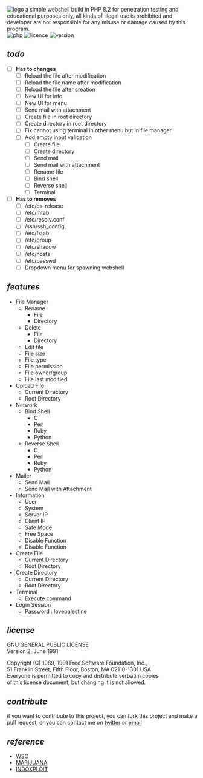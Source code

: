 ![logo](https://i.ibb.co/fS9N2QV/ophellia.png)
a simple webshell build in PHP 8.2 for penetration testing and educational purposes only, all kinds of illegal use is prohibited and developer are not responsible for any misuse or damage caused by this program.<br/>
![php](https://img.shields.io/badge/PHP-8.2-bf616a?style=flat-square)
![licence](https://img.shields.io/badge/LICENE-GPL2.0-ebcb8b?style=flat-square)
![version](https://img.shields.io/badge/VERSION-1.3.0-a3be8c?style=flat-square)

## _todo_

- [ ] **Has to changes**
  - [ ] Reload the file after modification
  - [ ] Reload the file name after modification
  - [ ] Reload the file after creation
  - [ ] New UI for info
  - [ ] New UI for menu
  - [ ] Send mail with attachment
  - [ ] Create file in root directory
  - [ ] Create directory in root directory
  - [ ] Fix cannot using terminal in other menu but in file manager
  - [ ] Add empty input validation
    - [ ] Create file
    - [ ] Create directory
    - [ ] Send mail
    - [ ] Send mail with attachment
    - [ ] Rename file
    - [ ] Bind shell
    - [ ] Reverse shell
    - [ ] Terminal
- [ ] **Has to removes**
  - [ ] /etc/os-release
  - [ ] /etc/mtab
  - [ ] /etc/resolv.conf
  - [ ] /ssh/ssh_config
  - [ ] /etc/fstab
  - [ ] /etc/group
  - [ ] /etc/shadow
  - [ ] /etc/hosts
  - [ ] /etc/passwd
  - [ ] Dropdown menu for spawning webshell

## _features_
- File Manager
  - Rename
    - File
    - Directory
  - Delete
    - File
    - Directory
  - Edit file
  - File size
  - File type
  - File permission
  - File owner/group
  - File last modified
- Upload File
  - Current Directory
  - Root Directory
- Network
  - Bind Shell
    - C
    - Perl 
    - Ruby
    - Python
  - Reverse Shell
    - C
    - Perl
    - Ruby
    - Python
- Mailer
  - Send Mail
  - Send Mail with Attachment
- Information
  - User
  - System
  - Server IP
  - Client IP
  - Safe Mode
  - Free Space
  - Disable Function
  - Disable Function
- Create File
  - Current Directory
  - Root Directory
- Create Directory
  - Current Directory
  - Root Directory
- Terminal
  - Execute command
- Login Session
  - Password : lovepalestine

## _license_

GNU GENERAL PUBLIC LICENSE<br/>
Version 2, June 1991

 Copyright (C) 1989, 1991 Free Software Foundation, Inc.,<br/>
 51 Franklin Street, Fifth Floor, Boston, MA 02110-1301 USA<br/>
 Everyone is permitted to copy and distribute verbatim copies<br/>
 of this license document, but changing it is not allowed.


## _contribute_
if you want to contribute to this project, you can fork this project and make a pull request, or you can contact me on [twitter](https://twitter.com/elliottophellia) or [email](mailto:me@rei.my.id)


## _reference_
- [WSO](https://github.com/mIcHyAmRaNe/wso-webshell)
- [MARIJUANA](https://github.com/0x5a455553/MARIJUANA)
- [INDOXPLOIT](https://github.com/linuxsec/indoxploit-shell)
